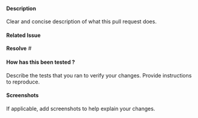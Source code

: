 #### Description

Clear and concise description of what this pull request does.

#### Related Issue

**Resolve** #

#### How has this been tested ?

Describe the tests that you ran to verify your changes. Provide instructions to reproduce.

#### Screenshots

If applicable, add screenshots to help explain your changes.
